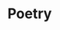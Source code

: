 ---
title: "Poetry"
description: "Poems I have written, mostly dug out from ages ago (before my ADHD/Dysthymia diagnosis)."
aliases: [/poetry/]
---